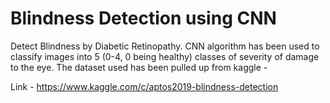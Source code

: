 # Blindness Detection using CNN

Detect Blindness by Diabetic Retinopathy. CNN algorithm has been used to classify images into 5 (0-4, 0 being healthy) classes of severity of damage to the eye. The dataset used has been pulled up from kaggle - 

Link - https://www.kaggle.com/c/aptos2019-blindness-detection

